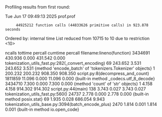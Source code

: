 Profiling results from first round: 

Tue Jun 17 09:49:13 2025    prof.prof

         44925212 function calls (44833626 primitive calls) in 923.878 seconds

   Ordered by: internal time
   List reduced from 10715 to 10 due to restriction <10>

   ncalls  tottime  percall  cumtime  percall filename:lineno(function)
  3434691  430.936    0.000  431.542    0.000 tokenization_utils_fast.py:282(_convert_encoding)
       69  243.652    3.531  243.652    3.531 {method 'encode_batch' of 'tokenizers.Tokenizer' objects}
        1  200.232  200.232  908.350  908.350 script.py:8(decompress_and_count)
  1811859   11.096    0.000   11.096    0.000 {built-in method _codecs.utf_8_decode}
  3434710    7.300    0.000    7.300    0.000 {method 'count' of 'str' objects}
        1    4.158    4.158  914.302  914.302 script.py:44(main)
      138    3.743    0.027    3.743    0.027 tokenization_utils_fast.py:560(<listcomp>)
    24737    2.778    0.000    2.778    0.000 {built-in method posix.stat}
       69    1.935    0.028  686.054    9.943 tokenization_utils_base.py:3094(batch_encode_plus)
     2470    1.814    0.001    1.814    0.001 {built-in method io.open_code}